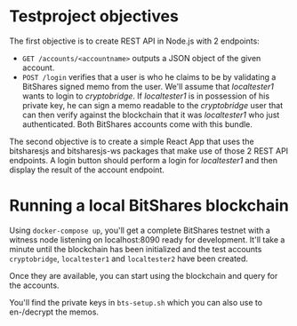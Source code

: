 # Testproject objectives

The first objective is to create REST API in Node.js with 2 endpoints:
- `GET /accounts/<accountname>` outputs a JSON object of the given account.
- `POST /login` verifies that a user is who he claims to be by validating a BitShares signed memo from the user.
  We'll assume that *localtester1* wants to login to *cryptobridge*. If *localtester1* is in possession of his private
  key, he can sign a memo readable to the *cryptobridge* user that can then verify against the blockchain that it was
  *localtester1* who just authenticated. Both BitShares accounts come with this bundle.

The second objective is to create a simple React App that uses the bitsharesjs and bitsharesjs-ws packages that make
use of those 2 REST API endpoints. A login button should perform a login for *localtester1* and then display the result
of the account endpoint.

# Running a local BitShares blockchain
Using `docker-compose up`, you'll get a complete BitShares testnet with a witness node listening on localhost:8090
ready for development. It'll take a minute until the blockchain has been initialized and the test accounts 
`cryptobridge`, `localtester1` and `localtester2` have been created.

Once they are available, you can start using the blockchain and query for the accounts.

You'll find the private keys in `bts-setup.sh` which you can also use to en-/decrypt the memos.

